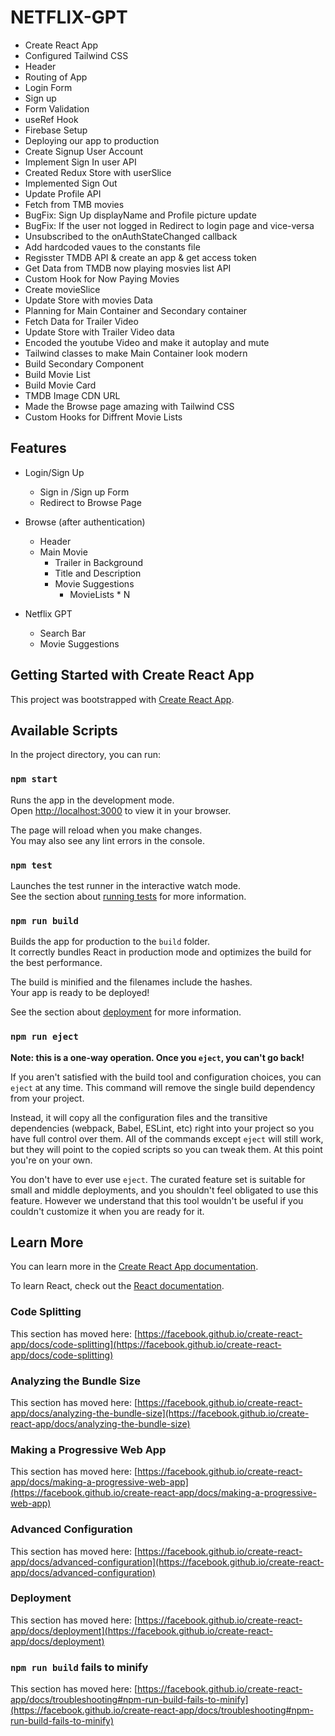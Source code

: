 # NETFLIX-GPT

- Create React App
- Configured Tailwind CSS
- Header 
- Routing of App
- Login Form
- Sign up
- Form Validation
- useRef Hook
- Firebase Setup
- Deploying our app to production
- Create Signup User Account
- Implement Sign In user API
- Created Redux Store with userSlice
- Implemented Sign Out
- Update Profile API
- Fetch from TMB movies
- BugFix: Sign Up displayName and Profile picture update
- BugFix: If the user not logged in Redirect to login page and vice-versa
- Unsubscribed to the onAuthStateChanged callback
- Add hardcoded vaues to the constants file
- Regisster TMDB API & create an app & get access token
- Get Data from TMDB now playing mosvies list API
- Custom Hook for Now Paying Movies
- Create movieSlice
- Update Store with movies Data
- Planning for Main Container and Secondary container
- Fetch Data for Trailer Video
- Update Store with Trailer Video data
- Encoded the youtube Video and make it autoplay and mute
- Tailwind classes to make Main Container look modern
- Build Secondary Component
- Build Movie List
- Build Movie Card 
- TMDB Image CDN URL
- Made the Browse page amazing with Tailwind CSS
- Custom Hooks for Diffrent Movie Lists


## Features

- Login/Sign Up
    - Sign in /Sign up Form
    - Redirect to Browse Page

- Browse (after authentication)
    - Header
    - Main Movie
        - Trailer in Background
        - Title and Description
        - Movie Suggestions
            - MovieLists * N

- Netflix GPT
    - Search Bar 
    - Movie Suggestions



## Getting Started with Create React App

This project was bootstrapped with [Create React App](https://github.com/facebook/create-react-app).

## Available Scripts

In the project directory, you can run:

### `npm start`

Runs the app in the development mode.\
Open [http://localhost:3000](http://localhost:3000) to view it in your browser.

The page will reload when you make changes.\
You may also see any lint errors in the console.

### `npm test`

Launches the test runner in the interactive watch mode.\
See the section about [running tests](https://facebook.github.io/create-react-app/docs/running-tests) for more information.

### `npm run build`

Builds the app for production to the `build` folder.\
It correctly bundles React in production mode and optimizes the build for the best performance.

The build is minified and the filenames include the hashes.\
Your app is ready to be deployed!

See the section about [deployment](https://facebook.github.io/create-react-app/docs/deployment) for more information.

### `npm run eject`

**Note: this is a one-way operation. Once you `eject`, you can't go back!**

If you aren't satisfied with the build tool and configuration choices, you can `eject` at any time. This command will remove the single build dependency from your project.

Instead, it will copy all the configuration files and the transitive dependencies (webpack, Babel, ESLint, etc) right into your project so you have full control over them. All of the commands except `eject` will still work, but they will point to the copied scripts so you can tweak them. At this point you're on your own.

You don't have to ever use `eject`. The curated feature set is suitable for small and middle deployments, and you shouldn't feel obligated to use this feature. However we understand that this tool wouldn't be useful if you couldn't customize it when you are ready for it.

## Learn More

You can learn more in the [Create React App documentation](https://facebook.github.io/create-react-app/docs/getting-started).

To learn React, check out the [React documentation](https://reactjs.org/).

### Code Splitting

This section has moved here: [https://facebook.github.io/create-react-app/docs/code-splitting](https://facebook.github.io/create-react-app/docs/code-splitting)

### Analyzing the Bundle Size

This section has moved here: [https://facebook.github.io/create-react-app/docs/analyzing-the-bundle-size](https://facebook.github.io/create-react-app/docs/analyzing-the-bundle-size)

### Making a Progressive Web App

This section has moved here: [https://facebook.github.io/create-react-app/docs/making-a-progressive-web-app](https://facebook.github.io/create-react-app/docs/making-a-progressive-web-app)

### Advanced Configuration

This section has moved here: [https://facebook.github.io/create-react-app/docs/advanced-configuration](https://facebook.github.io/create-react-app/docs/advanced-configuration)

### Deployment

This section has moved here: [https://facebook.github.io/create-react-app/docs/deployment](https://facebook.github.io/create-react-app/docs/deployment)

### `npm run build` fails to minify

This section has moved here: [https://facebook.github.io/create-react-app/docs/troubleshooting#npm-run-build-fails-to-minify](https://facebook.github.io/create-react-app/docs/troubleshooting#npm-run-build-fails-to-minify)
